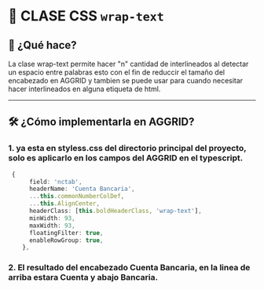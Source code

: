 # 📏 CLASE CSS `wrap-text`

## 🎯 ¿Qué hace?

La clase wrap-text permite hacer "n" cantidad de interlineados al detectar un espacio entre palabras esto con el fin de reduccir el tamaño del encabezado en AGGRID y
tambien se puede usar para cuando necesitar hacer interlineados en alguna etiqueta de html.

---

## 🛠️ ¿Cómo implementarla en AGGRID?

### 1. ya esta en styless.css del directorio principal del proyecto, solo es aplicarlo en los campos del AGGRID en el typescript.

```typescript
 {
      field: 'nctab',
      headerName: 'Cuenta Bancaria',
      ...this.commonNumberColDef,
      ...this.AlignCenter,
      headerClass: [this.boldHeaderClass, 'wrap-text'],
      minWidth: 93,
      maxWidth: 93,
      floatingFilter: true,
      enableRowGroup: true,
    },
```
### 2. El resultado del encabezado Cuenta Bancaria, en la linea de arriba estara Cuenta y abajo Bancaria.

